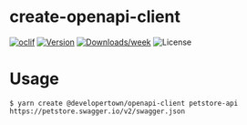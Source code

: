 # create-openapi-client

[![oclif](https://img.shields.io/badge/cli-oclif-brightgreen.svg)](https://oclif.io)
[![Version](https://img.shields.io/npm/v/@developertown/create-openapi-client.svg)](https://npmjs.org/package/create-openapi-client)
[![Downloads/week](https://img.shields.io/npm/dw/create-openapi-client.svg)](https://npmjs.org/package/@developertown/create-openapi-client)
![License](https://img.shields.io/npm/l/@developertown/create-openapi-client)

# Usage

```sh-session
$ yarn create @developertown/openapi-client petstore-api https://petstore.swagger.io/v2/swagger.json
```

